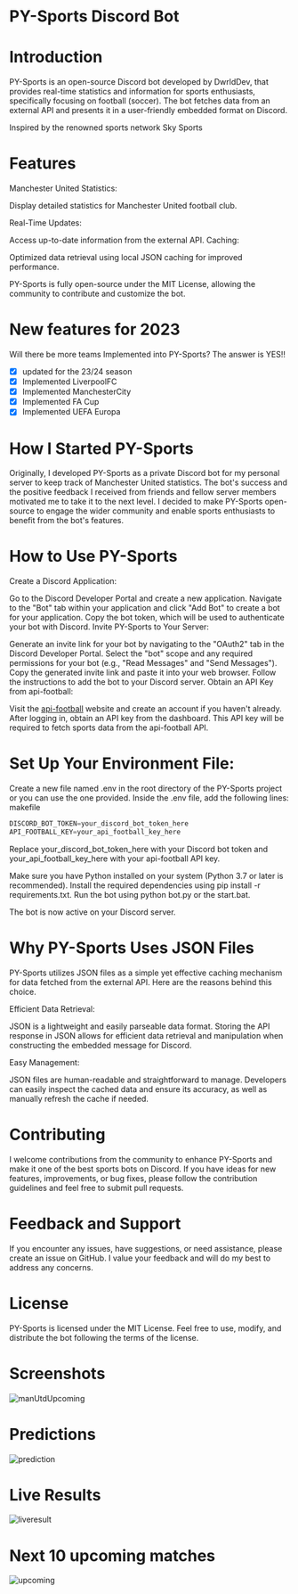 # PY-Sports Discord Bot


# Introduction

PY-Sports is an open-source Discord bot developed by DwrldDev, that provides real-time statistics and information for sports enthusiasts, specifically focusing on football (soccer). The bot fetches data from an external API and presents it in a user-friendly embedded format on Discord.

Inspired by the renowned sports network Sky Sports

# Features

Manchester United Statistics:

Display detailed statistics for Manchester United football club.

Real-Time Updates: 

Access up-to-date information from the external API.
Caching: 

Optimized data retrieval using local JSON caching for improved performance.

PY-Sports is fully open-source under the MIT License, allowing the community to contribute and customize the bot.


# New features for 2023

Will there be more teams Implemented into PY-Sports? The answer is YES!!

- [x] updated for the 23/24 season
- [x] Implemented LiverpoolFC
- [x] Implemented ManchesterCity
- [x] Implemented FA Cup
- [x] Implemented UEFA Europa

# How I Started PY-Sports

Originally, I developed PY-Sports as a private Discord bot for my personal server to keep track of Manchester United statistics. The bot's success and the positive feedback I received from friends and fellow server members motivated me to take it to the next level. I decided to make PY-Sports open-source to engage the wider community and enable sports enthusiasts to benefit from the bot's features.


# How to Use PY-Sports

Create a Discord Application:

Go to the Discord Developer Portal and create a new application.
Navigate to the "Bot" tab within your application and click "Add Bot" to create a bot for your application.
Copy the bot token, which will be used to authenticate your bot with Discord.
Invite PY-Sports to Your Server:

Generate an invite link for your bot by navigating to the "OAuth2" tab in the Discord Developer Portal.
Select the "bot" scope and any required permissions for your bot (e.g., "Read Messages" and "Send Messages").
Copy the generated invite link and paste it into your web browser. Follow the instructions to add the bot to your Discord server.
Obtain an API Key from api-football:

Visit the [api-football](https://rapidapi.com/api-sports/api/api-football) website and create an account if you haven't already.
After logging in, obtain an API key from the dashboard.
This API key will be required to fetch sports data from the api-football API.

# Set Up Your Environment File:

Create a new file named .env in the root directory of the PY-Sports project or you can use the one provided.
Inside the .env file, add the following lines:
makefile


```js
DISCORD_BOT_TOKEN=your_discord_bot_token_here
API_FOOTBALL_KEY=your_api_football_key_here
```


Replace your_discord_bot_token_here with your Discord bot token and your_api_football_key_here with your api-football API key.


Make sure you have Python installed on your system (Python 3.7 or later is recommended).
Install the required dependencies using pip install -r requirements.txt.
Run the bot using python bot.py or the start.bat.

The bot is now active on your Discord server.


# Why PY-Sports Uses JSON Files
PY-Sports utilizes JSON files as a simple yet effective caching mechanism for data fetched from the external API. Here are the reasons behind this choice.


Efficient Data Retrieval:

JSON is a lightweight and easily parseable data format. Storing the API response in JSON allows for efficient data retrieval and manipulation when constructing the embedded message for Discord.

Easy Management:

JSON files are human-readable and straightforward to manage. Developers can easily inspect the cached data and ensure its accuracy, as well as manually refresh the cache if needed.




# Contributing

I welcome contributions from the community to enhance PY-Sports and make it one of the best sports bots on Discord. If you have ideas for new features, improvements, or bug fixes, please follow the contribution guidelines and feel free to submit pull requests.

# Feedback and Support

If you encounter any issues, have suggestions, or need assistance, please create an issue on GitHub. I value your feedback and will do my best to address any concerns.

# License

PY-Sports is licensed under the MIT License. Feel free to use, modify, and distribute the bot following the terms of the license.

# Screenshots
![manUtdUpcoming](https://github.com/DwrldDev/PY-Sports/assets/116701630/dda358f0-5456-4bc6-b00e-572d285c2861)

# Predictions

![prediction](https://github.com/DwrldDev/PY-Sports/assets/116701630/c5b6ed19-e249-49fe-83af-5bc7f01be04a)

# Live Results

![liveresult](https://github.com/DwrldDev/PY-Sports/assets/116701630/e43f6b04-c4d0-4b93-8ff9-111f3d0d5a7d)


# Next 10 upcoming matches

![upcoming](https://github.com/DwrldDev/PY-Sports/assets/116701630/38b58d1a-fb61-4975-ae56-94b7751a18fb)


